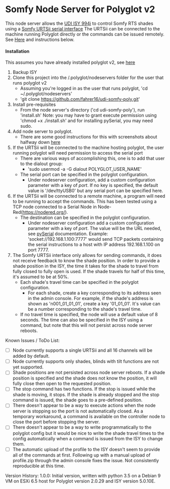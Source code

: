 # Somfy Node Server for Polyglot v2
This node server allows the [UDI ISY 994i](http://universal-devices.com/) to control Somfy RTS shades using a [Somfy URTSii serial interface](https://www.somfysystems.com/products/1810872/universal-rts-interface)
The URTSii can be connected to the machine running Polyglot directly or the commands can be issued remotely.  See [Here](http://pythonhosted.org/pyserial/url_handlers.html#overview) and instructions below.

#### Installation
This assumes you have already installed polyglot v2, see [here](https://github.com/Einstein42/udi-polyglotv2)
1. Backup ISY
1. Clone this project into the /.polyglot/nodeservers folder for the user that runs polyglot v2
	*	Assuming you're logged in as the user that runs polyglot, 'cd ~/.polyglot/nodeservers'
	*	'git clone https://github.com/fahrer16/udi-somfy-poly.git'
1. Install pre-requisites
	*	From the node server's directory ('cd udi-somfy-poly'), run 'install.sh'
	Note: you may have to grant execute permission using 'chmod +x ./install.sh' and for installing pySerial, you may need sudo.
1. Add node server to polyglot.
	* 	There are some good instructions for this with screenshots about halfway down [here](https://github.com/Einstein42/udi-polyglotv2/wiki/Creating-a-NodeServer)
1. If the URTSii will be connected to the machine hosting polyglot, the user running polyglot will need permission to access the serial port
	*	There are various ways of accomplishing this, one is to add that user to the dialout group:
		*	'sudo usermod -a -G dialout POLYGLOT_USER_NAME'
	*	The serial port can be specified in the polyglot configuration.
		*	Under nodeserver configuration, add a custom configuration parameter with a key of _port_.  If no key is specified, the default value is '/dev/ttyUSB0' but any serial port can be specified here.
1. If the URTSii will be connected to a remote machine, a program will need to be running to accept the commands.  This has been tested using a TCP node connected to a Serial Node in Node-Red(https://nodered.org/).
	*	The destination can be specified in the polyglot configuration.
		* Under nodeserver configuration add a custom configuration parameter with a key of _port_.  The value will be the URL needed, see [pySerial](http://pythonhosted.org/pyserial/url_handlers.html#overview) documentation.  Example: 'socket://192.168.1.100:7777' would send TCP packets containing the serial instructions to a host with IP address 192.168.1.100 on port 7777.
1.	The Somfy URTSii interface only allows for sending commands, it does not receive feedback to know the shade position.  In order to provide a shade position in the ISY, the time it takes for the shade to travel from fully closed to fully open is used.  If the shade travels for half of this time, it's assumed to be at 50%.
	*	Each shade's travel time can be specified in the polyglot configuration.  
		*	For each shade, create a key corresponding to its address seen in the admin console.  For example, if the shade's address is shown as 'n001_01_01_01', create a key '01_01_01'.  It's value can be a number corresponding to the shade's travel time.
	*	If no travel time is specified, the node will use a default value of 8 seconds.  The time can also be specified in the ISY using a command, but note that this will not persist across node server reboots.
	

Known Issues / ToDo List:
- [ ]	Node currently supports a single URTSii and all 16 channels will be added by default.
- [ ]	Node currently supports only shades, blinds with tilt functions are not yet supported.
- [ ]	Shade positions are not persisted across node server reboots.  If a shade position is specified and the shade does not know the position, it will fully close then open to the requested position.
- [ ]	The stop command has two functions.  If the stop is issued while the shade is moving, it stops.  If the shade is already stopped and the stop command is issued, the shade goes to a pre-defined position.
- [ ]	There doesn't appear to be a way to execute actions when the node server is stopping so the port is not automatically closed.  As a temporary workaround, a command is available on the controller node to close the port before stopping the server.
- [ ]	There doesn't appear to be a way to write programmatically to the polyglot config but it would be nice to write the shade travel times to the config automatically when a command is issued from the ISY to change them.
- [ ]	The automatic upload of the profile to the ISY doesn't seem to provide all of the commands at first.  Following up with a manual upload of profile.zip through the admin console fixes the issue.  Not consistently reproducible at this time.

Version History:
1.0.0: Initial version, written with python 3.5 on a Debian 9 VM on ESXi 6.5 host for Polyglot version 2.0.29 and ISY version 5.0.10E.